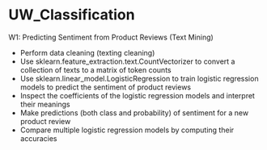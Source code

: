# UW_Classification

W1: Predicting Sentiment from Product Reviews (Text Mining)
- Perform data cleaning (texting cleaning)
- Use sklearn.feature_extraction.text.CountVectorizer to convert a collection of texts to a matrix of token counts
- Use sklearn.linear_model.LogisticRegression to train logistic regression models to predict the sentiment of product reviews
- Inspect the coefficients of the logistic regression models and interpret their meanings
- Make predictions (both class and probability) of sentiment for a new product review
- Compare multiple logistic regression models by computing their accuracies

